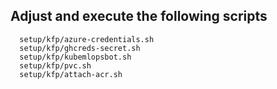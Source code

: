 ## Adjust and execute the following scripts

```
  setup/kfp/azure-credentials.sh   
  setup/kfp/ghcreds-secret.sh
  setup/kfp/kubemlopsbot.sh 
  setup/kfp/pvc.sh
  setup/kfp/attach-acr.sh
```
